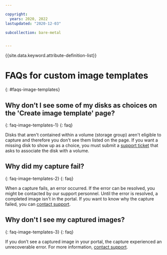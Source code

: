 ```yaml
---

copyright:
  years: 2020, 2022
lastupdated: "2020-12-03"

subcollection: bare-metal


---
```


{{site.data.keyword.attribute-definition-list}}

# FAQs for custom image templates
{: #faqs-image-templates}

## Why don’t I see some of my disks as choices on the 'Create image template' page?
{: faq-image-templates-1}
{: faq}

Disks that aren't contained within a volume (storage group) aren't eligible to capture and therefore you don't see them listed on the page. If you want a missing disk to show up as a choice, you must submit a [support ticket](/docs/get-support?topic=get-support-using-avatar) that asks to associate the disk with a volume.

## Why did my capture fail?
{: faq-image-templates-2}
{: faq}

When a capture fails, an error occurred. If the error can be resolved, you might be contacted by our support personnel. Until the error is resolved, a completed image isn't in the portal. If you want to know why the capture failed, you can [contact support](/docs/get-support?topic=get-support-using-avatar).

## Why don't I see my captured images?
{: faq-image-templates-3}
{: faq}

If you don’t see a captured image in your portal, the capture experienced an unrecoverable error. For more information, [contact support](/docs/get-support?topic=get-support-using-avatar).
